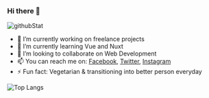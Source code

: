 ### Hi there 👋

![githubStat](https://github-readme-stats.vercel.app/api?username=dekathomas&show_icons=true&theme=tokyonight)

- 🔭 I’m currently working on freelance projects
- 🌱 I’m currently learning Vue and Nuxt
- 👯 I’m looking to collaborate on Web Development
- 📫 You can reach me on: [Facebook](https://www.facebook.com/profile.php?id=100002959924143), [Twitter](https://twitter.com/deka_thomas), [Instagram](https://www.instagram.com/deka_thomas/)
- ⚡ Fun fact: Vegetarian & transitioning into better person everyday

![Top Langs](https://github-readme-stats.vercel.app/api/top-langs/?username=dekathomas&layout=compact)
